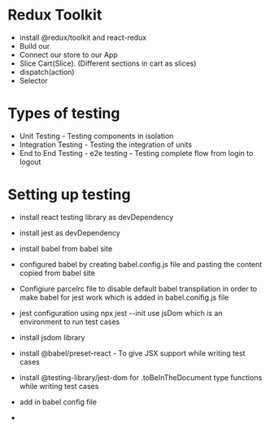 # Redux Toolkit

- install @redux/toolkit and react-redux
- Build our
- Connect our store to our App
- Slice Cart(Slice). (Different sections in cart as slices)
- dispatch(action)
- Selector

# Types of testing

- Unit Testing - Testing components in isolation
- Integration Testing - Testing the integration of units
- End to End Testing - e2e testing - Testing complete flow from login to logout

# Setting up testing

- install react testing library as devDependency
- install jest as devDependency
- install babel from babel site
- configured babel by creating babel.config.js file and pasting the content copied from babel site
- Configiure parcelrc file to disable default babel transpilation in order to make babel for jest work which is added in babel.conifig.js file

- jest configuration using npx jest --init
  use jsDom which is an environment to run test cases
- install jsdom library
- install @babel/preset-react - To give JSX support while writing test cases
- install @testing-library/jest-dom for  .toBeInTheDocument type functions while writing test cases
- add in babel config file
- 